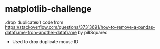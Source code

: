 # matplotlib-challenge



.drop_duplicates() code from https://stackoverflow.com/questions/37313691/how-to-remove-a-pandas-dataframe-from-another-dataframe by piRSquared
 - Used to drop duplicate mouse ID
